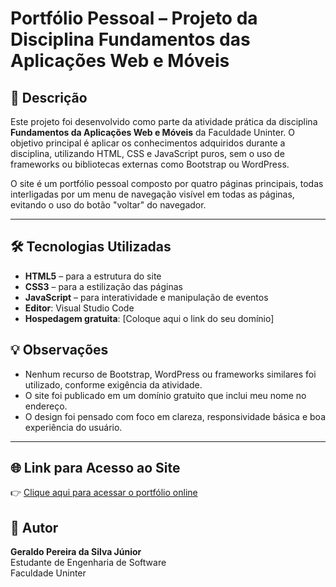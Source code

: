 # Portfólio Pessoal – Projeto da Disciplina Fundamentos das Aplicações Web e Móveis

## 🧾 Descrição

Este projeto foi desenvolvido como parte da atividade prática da disciplina **Fundamentos da Aplicações Web e Móveis** da Faculdade Uninter. O objetivo principal é aplicar os conhecimentos adquiridos durante a disciplina, utilizando HTML, CSS e JavaScript puros, sem o uso de frameworks ou bibliotecas externas como Bootstrap ou WordPress.

O site é um portfólio pessoal composto por quatro páginas principais, todas interligadas por um menu de navegação visível em todas as páginas, evitando o uso do botão "voltar" do navegador.

---

## 🛠️ Tecnologias Utilizadas

- **HTML5** – para a estrutura do site
- **CSS3** – para a estilização das páginas
- **JavaScript** – para interatividade e manipulação de eventos
- **Editor**: Visual Studio Code
- **Hospedagem gratuita**: [Coloque aqui o link do seu domínio]

## 💡 Observações

- Nenhum recurso de Bootstrap, WordPress ou frameworks similares foi utilizado, conforme exigência da atividade.
- O site foi publicado em um domínio gratuito que inclui meu nome no endereço.
- O design foi pensado com foco em clareza, responsividade básica e boa experiência do usuário.

---

## 🌐 Link para Acesso ao Site

👉 [Clique aqui para acessar o portfólio online](https://seunome.nomedaempresa.com)  


## 👤 Autor

**Geraldo Pereira da Silva Júnior**  
Estudante de Engenharia de Software  
Faculdade Uninter
